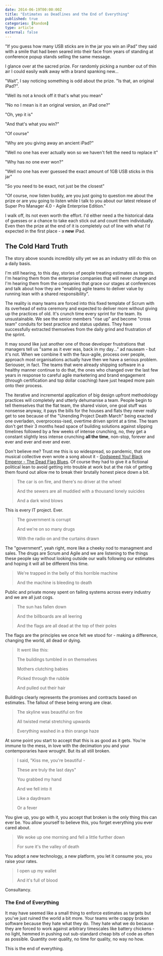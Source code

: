 ```yaml
---
date: 2014-06-19T00:00:00Z
title: "Estimates as Deadlines and the End of Everything"
published: true
categories: [Random]
type: article
external: false
---
```


"If you guess how many USB sticks are in the jar you win an iPad" they said with a smile that had been seared into their face from years of standing at conference popup stands selling the same message.

I glance over at the sacred prize.  For randomly picking a number out of thin air I could easily walk away with a brand spanking new...

"Wait", I say noticing something is odd about the prize.  "Is that, an original iPad?".

"Well its not a knock off it that's what you mean"

"No no I mean is it an original version, an iPad one?"

"Oh, yep it is"

"And that's what you win?"

"Of course"

"Why are you giving away an ancient iPad?"

"Well no one has ever actually won so we haven't felt the need to replace it"

"Why has no one ever won?"

"Well no one has ever guessed the exact amount of 1GB USB sticks in this jar"

"So you need to be exact, not just be the closest"

"Of course, now listen buddy, are you just going to question me about the prize or are you going to listen while I talk to you about our latest release of Super Pro Manager 4.0 - Agile Enterprise Edition."

I walk off, its not even worth the effort.  I'd either need a the historical data of guesses or a chance to take each stick out and count them individually.  Even then the prize at the end of it is completely out of line with what I'd expected in the first place - a __new__ iPad.

## The Cold Hard Truth

The story above sounds incredibly silly yet we as an industry still do this on a daily basis.

I'm still hearing, to this day, stories of people treating estimates as targets.  I'm hearing them from the enterprise companies that will never change and I'm hearing them from the companies that grace our stages at conferences and talk about how they are "enabling agile teams to deliver value by running lean with a shared responsibility".

The reality is many teams are forced into this fixed template of Scrum with its overhead of extra ceremony and expected to deliver more without giving up the practices of old.  It's crunch time every sprint for the team.  Its unsustainable.  We see the senior members "rise up" and become "cross team" conduits for best practice and status updates. They have successfully extracted themselves from the daily grind and frustration of the sprint.

It may sound like just another one of those developer frustrations that managers tell us "same as it ever was, back in my day..." ad nauseam - but it's not.  When we combine it with the faux-agile, process over people, approach most organisations actually have then we have a serious problem. Seriouser, in fact.  The teams that were already shipping software in a healthy manner continue to do that, the ones who changed over the last few years in response to careful agile marketering and brand engagement (through certification and top dollar coaching) have just heaped more pain onto their process.

The iterative and incremental application of big design upfront methodology practices will completely and utterly dehumanise a team.  People begin to tell themselves that the flat team, the shared vision, one goal stuff was nonsense anyway, it pays the bills for the houses and flats they never really get to see because of the "Unending Project Death March" being exacted one overladen, overprocess-ised, overtime driven sprint at a time.  The team don't get their 3 months head space of building solutions against slipping timelines followed by a few weeks of intense crunching, no, they get a constant slightly less intense crunching __all the time__, non-stop, forever and ever and ever and ever and ever.

Don't believe me?  Trust me this is so widespread, so pandemic, that one musical collective even wrote a song about it - [Godspeed You! Black Emperor - The Dead Flag Blues](https://www.youtube.com/watch?v=-aLjup934Rk).  Of course they had to give it a fictional political lean to avoid getting into trouble at work but at the risk of getting them found out allow me to break their brutally honest piece down a bit.

> The car is on fire, and there's no driver at the wheel
>
> And the sewers are all muddied with a thousand lonely suicides
>
> And a dark wind blows

This is every IT project. Ever.

> The government is corrupt
>
> And we're on so many drugs
>
> With the radio on and the curtains drawn

The "government", yeah right, more like a cheeky nod to managment and sales.  The drugs are Scrum and Agile and we are listening to the things these people say without looking outside our walls following our estimates and hoping it will all be different this time.

> We're trapped in the belly of this horrible machine
>
> And the machine is bleeding to death

Public and private money spent on failing systems across every industry and we are all just cogs.

> The sun has fallen down
>
> And the billboards are all leering
>
> And the flags are all dead at the top of their poles

The flags are the principles we once felt we stood for - making a difference, changing the world, all dead or dying.

> It went like this:
>
>
> The buildings tumbled in on themselves
>
> Mothers clutching babies
>
> Picked through the rubble
>
> And pulled out their hair

Buildings clearly represents the promises and contracts based on estimates.  The fallout of these being wrong are clear.

> The skyline was beautiful on fire
>
> All twisted metal stretching upwards
>
> Everything washed in a thin orange haze

At some point you start to accept that this is as good as it gets.  You're immune to the mess, in love with the decimation you and your contemporaries have wrought.  But its all still broken.

> I said, "Kiss me, you're beautiful -
>
>
> These are truly the last days"
>
> You grabbed my hand
>
> And we fell into it
>
> Like a daydream
>
> Or a fever

You give up, you go with it, you accept that broken is the only thing this can ever be. You allow yourself to believe this, you forget everything you ever cared about.

> We woke up one morning and fell a little further down
>
>
> For sure it's the valley of death

You adopt a new technology, a new platform, you let it consume you, you raise your rates.

> I open up my wallet
>
> And it's full of blood

Consultancy.

### The End of Everything

It may have seemed like a small thing to enforce estimates as targets but you've just ruined the world a bit more.  Your teams write crappy broken software because they hate what they do.  They hate what we do because they are forced to work against arbitrary timescales like battery chickens - no light, hemmed in pushing out sub-standard cheap bits of code as often as possible.  Quantity over quality, no time for quality, no way no how.

This is the end of everything.
